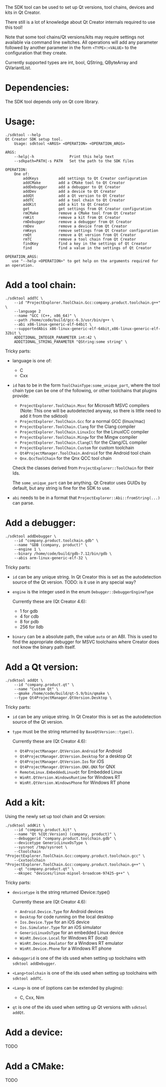 The SDK tool can be used to set up Qt versions, tool chains, devices and kits
in Qt Creator.

There still is a lot of knowledge about Qt Creator internals required
to use this tool!

Note that some tool chains/Qt versions/kits may require settings not
available via command line switches. All operations will add any parameter
followed by another parameter in the form `<TYPE>:<VALUE>` to the
configuration that they create.

Currently supported types are int, bool, QString, QByteArray and QVariantList.

Dependencies:
=============

The SDK tool depends only on Qt core library.

Usage:
======

```
./sdktool --help
Qt Creator SDK setup tool.
    Usage: sdktool <ARGS> <OPERATION> <OPERATION_ARGS>

ARGS:
    --help|-h                Print this help text
    --sdkpath=PATH|-s PATH   Set the path to the SDK files

OPERATION:
    One of:
        addKeys         add settings to Qt Creator configuration
        addCMake        add a CMake tool to Qt Creator
        addDebugger     add a debugger to Qt Creator
        addDev          add a device to Qt Creator
        addQt           add a Qt version to Qt Creator
        addTC           add a tool chain to Qt Creator
        addKit          add a kit to Qt Creator
        get             get settings from Qt Creator configuration
        rmCMake         remove a CMake tool from Qt Creator
        rmKit           remove a kit from Qt Creator
        rmDebugger      remove a debugger from Qt Creator
        rmDev           remove a device from Qt Creator
        rmKeys          remove settings from Qt Creator configuration
        rmQt            remove a Qt version from Qt Creator
        rmTC            remove a tool chain from Qt Creator
        findKey         find a key in the settings of Qt Creator
        find            find a value in the settings of Qt Creator

OPERATION_ARGS:
   use "--help <OPERATION>" to get help on the arguments required for an operation.
```

Add a tool chain:
================

```
./sdktool addTC \
    --id "ProjectExplorer.ToolChain.Gcc:company.product.toolchain.g++" \
    --language 2
    --name "GCC (C++, x86_64)" \
    --path /home/code/build/gcc-6.3/usr/bin/g++ \
    --abi x86-linux-generic-elf-64bit \
    --supportedAbis x86-linux-generic-elf-64bit,x86-linux-generic-elf-32bit \
    ADDITIONAL_INTEGER_PARAMETER int:42 \
    ADDITIONAL_STRING_PARAMETER "QString:some string" \
```

Tricky parts:
  - language is one of:
      * C
      * Cxx
  - `id` has to be in the form `ToolChainType:some_unique_part`, where the
    tool chain type can be one of the following, or other toolchains that plugins provide:
      * `ProjectExplorer.ToolChain.Msvc` for Microsoft MSVC compilers
        (Note: This one will be autodetected anyway, so there is little
         need to add it from the sdktool)
      * `ProjectExplorer.ToolChain.Gcc` for a normal GCC (linux/mac)
      * `ProjectExplorer.ToolChain.Clang` for the Clang compiler
      * `ProjectExplorer.ToolChain.LinuxIcc` for the LinuxICC compiler
      * `ProjectExplorer.ToolChain.Mingw` for the Mingw compiler
      * `ProjectExplorer.ToolChain.ClangCl` for the Clang/CL compiler
      * `ProjectExplorer.ToolChain.Custom` for custom toolchain
      * `Qt4ProjectManager.ToolChain.Android` for the Android tool chain
      * `Qnx.QccToolChain` for the Qnx QCC tool chain

    Check the classes derived from `ProjectExplorer::ToolChain` for their
    Ids.

    The `some_unique_part` can be anything. Qt Creator uses GUIDs by default,
    but any string is fine for the SDK to use.

  - `abi` needs to be in a format that `ProjectExplorer::Abi::fromString(...)`
    can parse.

Add a debugger:
===============


```
./sdktool addDebugger \
    --id "company.product.toolchain.gdb" \
    --name "GDB (company, product)" \
    --engine 1 \
    --binary /home/code/build/gdb-7.12/bin/gdb \
    --abis arm-linux-generic-elf-32 \
```

Tricky parts:
  - `id` can be any unique string. In Qt Creator this is set as the autodetection
    source of the Qt version.
    TODO: is it use in any special way?

  - `engine` is the integer used in the enum `Debugger::DebuggerEngineType`

    Currently these are (Qt Creator 4.6):
      * 1 for gdb
      * 4 for cdb
      * 8 for pdb
      * 256 for lldb

  - `binary` can be a absolute path, the value `auto` or an ABI.
    This is used to find the appropriate debugger for MSVC toolchains
    where Creator does not know the binary path itself.

Add a Qt version:
=================

```
./sdktool addQt \
    --id "company.product.qt" \
    --name "Custom Qt" \
    --qmake /home/code/build/qt-5.9/bin/qmake \
    --type Qt4ProjectManager.QtVersion.Desktop \
```

Tricky parts:
  - `id` can be any unique string. In Qt Creator this is set as the autodetection
    source of the Qt version.

  - `type` must be the string returned by `BaseQtVersion::type()`.

    Currently these are (Qt Creator 4.6):
      * `Qt4ProjectManager.QtVersion.Android` for Android
      * `Qt4ProjectManager.QtVersion.Desktop` for a desktop Qt
      * `Qt4ProjectManager.QtVersion.Ios` for iOS
      * `Qt4ProjectManager.QtVersion.QNX.QNX` for QNX
      * `RemoteLinux.EmbeddedLinuxQt` for Embedded Linux
      * `WinRt.QtVersion.WindowsRuntime` for Windows RT
      * `WinRt.QtVersion.WindowsPhone` for Windows RT phone

Add a kit:
==========

Using the newly set up tool chain and Qt version:

```
./sdktool addKit \
    --id "company.product.kit" \
    --name "Qt %{Qt:Version} (company, product)" \
    --debuggerid "company.product.toolchain.gdb" \
    --devicetype GenericLinuxOsType \
    --sysroot /tmp/sysroot \
    --Ctoolchain "ProjectExplorer.ToolChain.Gcc:company.product.toolchain.gcc" \
    --Cxxtoolchain "ProjectExplorer.ToolChain.Gcc:company.product.toolchain.g++" \
    --qt "company.product.qt" \
    --mkspec "devices/linux-mipsel-broadcom-97425-g++" \
```

Tricky parts:
  - `devicetype` is the string returned IDevice::type()

    Currently these are (Qt Creator 4.6):
      * `Android.Device.Type` for Android devices
      * `Desktop` for code running on the local desktop
      * `Ios.Device.Type` for an iOS device
      * `Ios.Simulator.Type` for an iOS simulator
      * `GenericLinuxOsType` for an embedded Linux device
      * `WinRt.Device.Local` for Windows RT (local)
      * `WinRt.Device.Emulator` for a Windows RT emulator
      * `WinRt.Device.Phone` for a Windows RT phone

  - `debuggerid` is one of the ids used when setting up toolchains with
    `sdktool addDebugger`.

  - `<Lang>toolchain` is one of the ids used when setting up toolchains with
    `sdktool addTC`.

  - `<Lang>` is one of (options can be extended by plugins):
      * C, Cxx, Nim

  - `qt` is one of the ids used when setting up Qt versions with `sdktool addQt`.


Add a device:
=============

TODO

Add a CMake:
============

TODO
